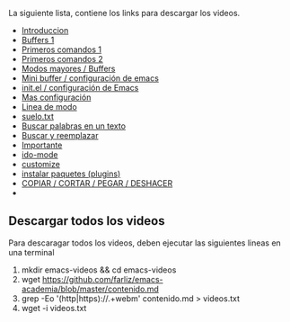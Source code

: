 La siguiente lista, contiene los links para descargar los videos.

- [Introduccion](https://www.dropbox.com/s/uj5uhs3wruwy18v/emacs1.webm?dl=0)
- [Buffers 1](https://www.dropbox.com/s/a9ysepmpoobknr7/emacs2.webm?dl=0)
- [Primeros comandos 1](https://www.dropbox.com/s/if624elr4afctb2/emacs3.webm?dl=0)
- [Primeros comandos 2](https://www.dropbox.com/s/o58b2s4cckjacgo/emacs4.webm?dl=0)
- [Modos mayores / Buffers](https://www.dropbox.com/s/mmzq5q1cqlgkws0/emacs5.webm?dl=0)
- [Mini buffer / configuración de emacs](https://www.dropbox.com/s/yvqwbzzlbrjze4j/emacs6.webm?dl=0)
- [init.el / configuración de Emacs](https://www.dropbox.com/s/7z3w4yi56yawdq2/emacs7.webm?dl=0)
- [Mas configuración](https://www.dropbox.com/s/ee4eufy13doid2x/emacs8.webm?dl=0)
- [Linea de modo](https://www.dropbox.com/s/ttsfaerjd8gzvn2/emacs9.webm?dl=0)
 - [suelo.txt](https://www.dropbox.com/s/xmflteig5j77hf4/suelo.txt?dl=0) 
- [Buscar palabras en un texto](https://www.dropbox.com/s/kt9gfh7eueic4r2/emacs10.webm?dl=0)
- [Buscar y reemplazar](https://www.dropbox.com/s/tf7lpdll1mk1lqh/emacs11.webm?dl=0)
- [Importante](https://www.dropbox.com/s/w8rcrk6vm9spuij/emacs12.webm?dl=0)
- [ido-mode](https://www.dropbox.com/s/w6omtg08czvdr7p/emacs13.webm?dl=0)
- [customize](https://www.dropbox.com/s/uopf65pe16lfsko/emacs14.webm?dl=0)
- [instalar paquetes (plugins)](https://www.dropbox.com/s/w5z37zx73006zh7/emacs15.webm?dl=0)
- [COPIAR / CORTAR / PEGAR / DESHACER](https://www.dropbox.com/s/ch6k26i9m2dyybg/emacs16.webm?dl=0)
- 
## Descargar todos los videos
Para descaragar todos los videos, deben ejecutar las siguientes lineas en una terminal


1. mkdir emacs-videos && cd emacs-videos
2. wget https://github.com/farliz/emacs-academia/blob/master/contenido.md 
3. grep -Eo '(http|https)://.+webm' contenido.md > videos.txt
4. wget -i videos.txt

